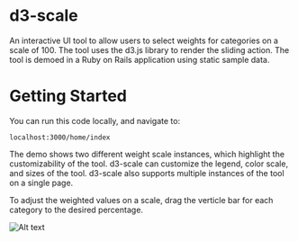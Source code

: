 # d3-scale

An interactive UI tool to allow users to select weights for categories on a scale of 100.  The tool uses the d3.js library to render the sliding action.  The tool is demoed in a Ruby on Rails application using static sample data.

# Getting Started

You can run this code locally, and navigate to:

```
localhost:3000/home/index
```
  
The demo shows two different weight scale instances, which highlight the customizability of the tool.  d3-scale can customize the legend, color scale, and sizes of the tool.  d3-scale also supports multiple instances of the tool on a single page. 

To adjust the weighted values on a scale, drag the verticle bar for each category to the desired percentage.

![Alt text](d3-scale-demo.jpg?raw=true "d3-scale Demo")
